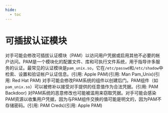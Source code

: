 ```yaml
---
hide:
  - toc
---
```


# 可插拔认证模块

对手可能会修改可插拔认证模块（PAM）以访问用户凭据或启用其他不必要的帐户访问。PAM是一个模块化的配置文件、库和可执行文件系统，用于指导许多服务的认证。最常见的认证模块是<code>pam_unix.so</code>，它在<code>/etc/passwd</code>和<code>/etc/shadow</code>中检索、设置和验证帐户认证信息。(引用: Apple PAM)(引用: Man Pam_Unix)(引用: Red Hat PAM)  对手可能会修改PAM系统的组件以创建后门。PAM组件（如<code>pam_unix.so</code>）可以被修补以接受对手提供的任意值作为合法凭据。(引用: PAM Backdoor)  对PAM系统的恶意修改也可能被滥用来窃取凭据。对手可能会感染PAM资源以收集用户凭据，因为与PAM组件交换的值可能是明文的，因为PAM不存储密码。(引用: PAM Creds)(引用: Apple PAM)
